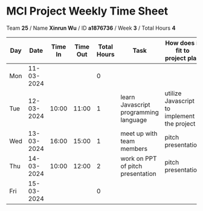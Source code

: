 # MCI Project Weekly Time Sheet

Team **25** / Name **Xinrun Wu** / ID **a1876736** / Week **3** / Total Hours **4**

| Day | Date       | Time In | Time Out | Total Hours | Task | How does it fit to project plan | Outcome/Next action |
| --- | ---------- | ------- | -------- | ----------- | ---- | ------------------------------- | ------------------- |
| Mon | 11-03-2024 |         |          | 0           | | | |
| Tue | 12-03-2024 | 10:00   | 11:00    | 1           | learn Javascript programming language | utilize Javascript to implement the project | understand `import` and `export` |
| Wed | 13-03-2024 | 16:00   | 15:00    | 1           | meet up with team members | pitch presentation | discuss about PPT structure and key topics |
| Thu | 14-03-2024 | 10:00   | 12:00    | 2           | work on PPT of pitch presentation | pitch presentation | write the topic of goals and benifits |
| Fri | 15-03-2024 |         |          | 0           | | | |
